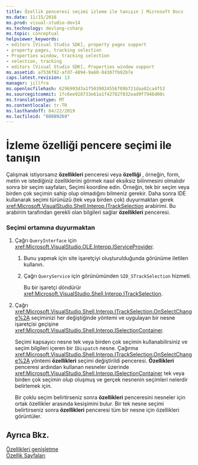 ```yaml
---
title: Özellik penceresi seçimi izleme ile tanışın | Microsoft Docs
ms.date: 11/15/2016
ms.prod: visual-studio-dev14
ms.technology: devlang-csharp
ms.topic: conceptual
helpviewer_keywords:
- editors [Visual Studio SDK], property pages support
- property pages, tracking selection
- Properties window, tracking selection
- selection, tracking
- editors [Visual Studio SDK], Properties window support
ms.assetid: a7536f82-afd7-4894-9a60-84307fb92b7e
caps.latest.revision: 13
manager: jillfra
ms.openlocfilehash: 6296993d3a1f5039024556f09b721daa82ca4f53
ms.sourcegitcommit: 1fc6ee928733e61a1f42782f832ead9f7946d00c
ms.translationtype: MT
ms.contentlocale: tr-TR
ms.lasthandoff: 04/22/2019
ms.locfileid: "60089269"
---
```

# <a name="announcing-property-window-selection-tracking"></a>İzleme özelliği pencere seçimi ile tanışın
Çalışmak istiyorsanız **özellikleri** penceresi veya **özelliği** , örneğin, form, metin ve istediğiniz özelliklerini görmek nasıl eksiksiz bilinmesini olmalıdır sonra bir seçim sayfaları, Seçimi koordine edin. Örneğin, tek bir seçim veya birden çok seçimin sahip olup olmadığını bilmeniz gerekir. Daha sonra IDE kullanarak seçimi türünüzü (tek veya birden çok) duyurmaktan gerek <xref:Microsoft.VisualStudio.Shell.Interop.ITrackSelection> arabirimi. Bu arabirim tarafından gerekli olan bilgileri sağlar **özellikleri** penceresi.  
  
### <a name="to-announce-selection-to-the-environment"></a>Seçimi ortamına duyurmaktan  
  
1. Çağrı `QueryInterface` için <xref:Microsoft.VisualStudio.OLE.Interop.IServiceProvider>.  
  
    1. Bunu yapmak için site işaretçiyi oluşturulduğunda görünüme iletilen kullanın.  
  
    2. Çağrı `QueryService` için görünümünden `SID_STrackSelection` hizmeti.  
  
         Bu bir işaretçi döndürür <xref:Microsoft.VisualStudio.Shell.Interop.ITrackSelection>.  
  
2. Çağrı <xref:Microsoft.VisualStudio.Shell.Interop.ITrackSelection.OnSelectChange%2A> seçiminizi her değiştiğinde yöntemi ve uygulayan bir nesne işaretçisi geçişine <xref:Microsoft.VisualStudio.Shell.Interop.ISelectionContainer>.  
  
     Seçimi kapsayıcı nesne tek veya birden çok seçimin kullanabilirsiniz ve seçim bilgileri içeren bir `IDispatch` nesne. Çağırma <xref:Microsoft.VisualStudio.Shell.Interop.ITrackSelection.OnSelectChange%2A> yöntemi **özellikleri** seçimi değiştirildi penceresi. **Özellikleri** penceresi ardından kullanan nesneler üzerinde <xref:Microsoft.VisualStudio.Shell.Interop.ISelectionContainer> tek veya birden çok seçimin olup oluşmuş ve gerçek nesnenin seçimleri nelerdir belirlemek için.  
  
     Bir çoklu seçim belirtirseniz sonra **özellikleri** penceresini nesneler için ortak özellikler arasında kesişimini bulur. Bir tek nesne seçimi belirtirseniz sonra **özellikleri** penceresi tüm bir nesne için özellikleri görüntüler.  
  
## <a name="see-also"></a>Ayrıca Bkz.  
 [Özellikleri genişletme](../extensibility/internals/extending-properties.md)   
 [Özellik Sayfaları](../extensibility/internals/property-pages.md)
